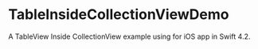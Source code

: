 # TableInsideCollectionViewDemo
A TableView Inside CollectionView example using for iOS app in Swift 4.2.
